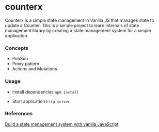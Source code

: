 # counterx
Counterx is a simple state management in Vanilla JS that manages state to update a Counter. This is a simple project to learn internals of state management library by creating a state management system for a simple application. 

### Concepts
- PubSub
- Proxy pattern
- Actions and Mutations

### Usage
- Install dependencies
 `npm install` 

- Start application
`http-server`

### References
[Build a state management system with vanilla JavaScript
](https://css-tricks.com/build-a-state-management-system-with-vanilla-javascript/)
